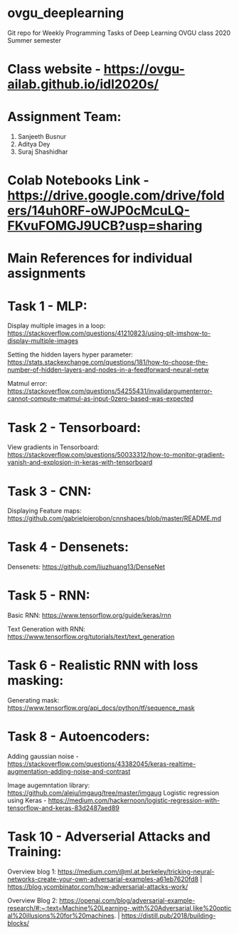 # ovgu_deeplearning
Git repo for Weekly Programming Tasks of Deep Learning OVGU class 2020 Summer semester

# Class website - https://ovgu-ailab.github.io/idl2020s/

# Assignment Team:
1) Sanjeeth Busnur
2) Aditya Dey
3) Suraj Shashidhar

# Colab Notebooks Link - https://drive.google.com/drive/folders/14uh0RF-oWJP0cMcuLQ-FKvuFOMGJ9UCB?usp=sharing

# Main References for individual assignments

# Task 1 - MLP:
Display multiple images in a loop: https://stackoverflow.com/questions/41210823/using-plt-imshow-to-display-multiple-images

Setting the hidden layers hyper parameter: https://stats.stackexchange.com/questions/181/how-to-choose-the-number-of-hidden-layers-and-nodes-in-a-feedforward-neural-netw

Matmul error: https://stackoverflow.com/questions/54255431/invalidargumenterror-cannot-compute-matmul-as-input-0zero-based-was-expected


# Task 2 - Tensorboard:
View gradients in Tensorboard: https://stackoverflow.com/questions/50033312/how-to-monitor-gradient-vanish-and-explosion-in-keras-with-tensorboard

# Task 3 - CNN: 

Displaying Feature maps: https://github.com/gabrielpierobon/cnnshapes/blob/master/README.md

# Task 4 - Densenets:

Densenets: https://github.com/liuzhuang13/DenseNet

# Task 5 - RNN:
Basic RNN: https://www.tensorflow.org/guide/keras/rnn

Text Generation with RNN: https://www.tensorflow.org/tutorials/text/text_generation


# Task 6 - Realistic RNN with loss masking:

Generating mask: https://www.tensorflow.org/api_docs/python/tf/sequence_mask

# Task 8 - Autoencoders:

Adding gaussian noise - https://stackoverflow.com/questions/43382045/keras-realtime-augmentation-adding-noise-and-contrast

Image augemntation library: https://github.com/aleju/imgaug/tree/master/imgaug
 Logistic regression using Keras - https://medium.com/hackernoon/logistic-regression-with-tensorflow-and-keras-83d2487aed89

# Task 10 - Adverserial Attacks and Training:

Overview blog 1: https://medium.com/@ml.at.berkeley/tricking-neural-networks-create-your-own-adversarial-examples-a61eb7620fd8 | https://blog.ycombinator.com/how-adversarial-attacks-work/

Overview Blog 2: https://openai.com/blog/adversarial-example-research/#:~:text=Machine%20Learning-,with%20Adversarial,like%20optical%20illusions%20for%20machines. | https://distill.pub/2018/building-blocks/
















